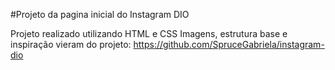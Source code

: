 #Projeto da pagina inicial do Instagram DIO

Projeto realizado utilizando HTML e CSS
Imagens, estrutura base e inspiração vieram do projeto: https://github.com/SpruceGabriela/instagram-dio
